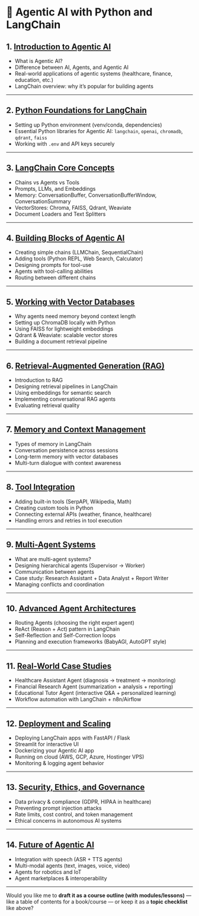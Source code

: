 # 📘 **Agentic AI with Python and LangChain**

## 1. [Introduction to Agentic AI](#)

* What is Agentic AI?
* Difference between AI, Agents, and Agentic AI
* Real-world applications of agentic systems (healthcare, finance, education, etc.)
* LangChain overview: why it’s popular for building agents

---

## 2. [Python Foundations for LangChain](#)

* Setting up Python environment (venv/conda, dependencies)
* Essential Python libraries for Agentic AI: `langchain`, `openai`, `chromadb`, `qdrant`, `faiss`
* Working with `.env` and API keys securely

---

## 3. [LangChain Core Concepts](#)

* Chains vs Agents vs Tools
* Prompts, LLMs, and Embeddings
* Memory: ConversationBuffer, ConversationBufferWindow, ConversationSummary
* VectorStores: Chroma, FAISS, Qdrant, Weaviate
* Document Loaders and Text Splitters

---

## 4. [Building Blocks of Agentic AI](#)

* Creating simple chains (LLMChain, SequentialChain)
* Adding tools (Python REPL, Web Search, Calculator)
* Designing prompts for tool-use
* Agents with tool-calling abilities
* Routing between different chains

---

## 5. [Working with Vector Databases](#)

* Why agents need memory beyond context length
* Setting up ChromaDB locally with Python
* Using FAISS for lightweight embeddings
* Qdrant & Weaviate: scalable vector stores
* Building a document retrieval pipeline

---

## 6. [Retrieval-Augmented Generation (RAG)](#)

* Introduction to RAG
* Designing retrieval pipelines in LangChain
* Using embeddings for semantic search
* Implementing conversational RAG agents
* Evaluating retrieval quality

---

## 7. [Memory and Context Management](#)

* Types of memory in LangChain
* Conversation persistence across sessions
* Long-term memory with vector databases
* Multi-turn dialogue with context awareness

---

## 8. [Tool Integration](#)

* Adding built-in tools (SerpAPI, Wikipedia, Math)
* Creating custom tools in Python
* Connecting external APIs (weather, finance, healthcare)
* Handling errors and retries in tool execution

---

## 9. [Multi-Agent Systems](#)

* What are multi-agent systems?
* Designing hierarchical agents (Supervisor → Worker)
* Communication between agents
* Case study: Research Assistant + Data Analyst + Report Writer
* Managing conflicts and coordination

---

## 10. [Advanced Agent Architectures](#)

* Routing Agents (choosing the right expert agent)
* ReAct (Reason + Act) pattern in LangChain
* Self-Reflection and Self-Correction loops
* Planning and execution frameworks (BabyAGI, AutoGPT style)

---

## 11. [Real-World Case Studies](#)

* Healthcare Assistant Agent (diagnosis → treatment → monitoring)
* Financial Research Agent (summarization + analysis + reporting)
* Educational Tutor Agent (interactive Q\&A + personalized learning)
* Workflow automation with LangChain + n8n/Airflow

---

## 12. [Deployment and Scaling](#)

* Deploying LangChain apps with FastAPI / Flask
* Streamlit for interactive UI
* Dockerizing your Agentic AI app
* Running on cloud (AWS, GCP, Azure, Hostinger VPS)
* Monitoring & logging agent behavior

---

## 13. [Security, Ethics, and Governance](#)

* Data privacy & compliance (GDPR, HIPAA in healthcare)
* Preventing prompt injection attacks
* Rate limits, cost control, and token management
* Ethical concerns in autonomous AI systems

---

## 14. [Future of Agentic AI](#)

* Integration with speech (ASR + TTS agents)
* Multi-modal agents (text, images, voice, video)
* Agents for robotics and IoT
* Agent marketplaces & interoperability

---


Would you like me to **draft it as a course outline (with modules/lessons)** — like a table of contents for a book/course — or keep it as a **topic checklist** like above?

